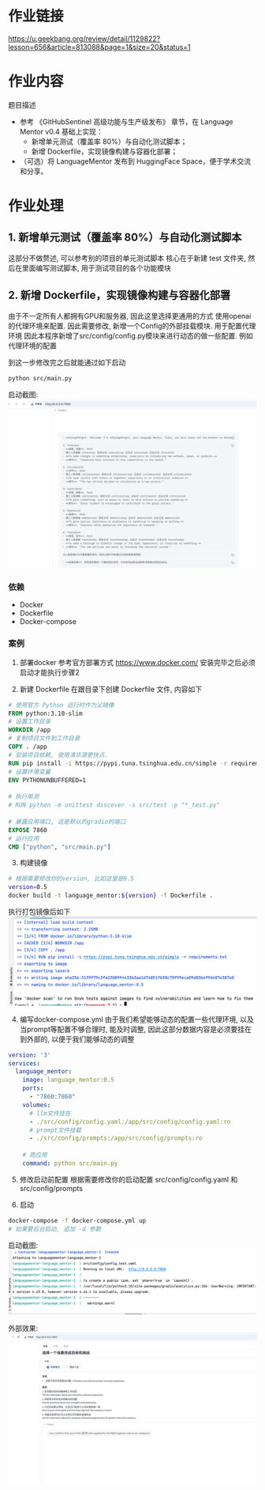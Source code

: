 # 作业链接
https://u.geekbang.org/review/detail/1129822?lesson=656&article=813088&page=1&size=20&status=1

# 作业内容
题目描述

- 参考 《GitHubSentinel 高级功能与生产级发布》 章节，在 Language Mentor v0.4 基础上实现：
  - 新增单元测试（覆盖率 80%）与自动化测试脚本；
  - 新增 Dockerfile，实现镜像构建与容器化部署；
- （可选）将 LanguageMentor 发布到 HuggingFace Space，便于学术交流和分享。


# 作业处理
## 1. 新增单元测试（覆盖率 80%）与自动化测试脚本
这部分不做赘述, 可以参考别的项目的单元测试脚本
核心在于新建 test 文件夹, 然后在里面编写测试脚本, 用于测试项目的各个功能模块

## 2. 新增 Dockerfile，实现镜像构建与容器化部署
由于不一定所有人都拥有GPU和服务器, 因此这里选择更通用的方式
使用openai的代理环境来配置. 因此需要修改, 新增一个Config的外部挂载模块. 用于配置代理环境
因此本程序新增了src/config/config.py模块来进行动态的做一些配置. 例如代理环境的配置

到这一步修改完之后就能通过如下启动
```bash
python src/main.py
```

启动截图:
![img.png](images/homework_7_2_outsite_start.png)

### 依赖
- Docker
- Dockerfile
- Docker-compose

### 案例
1. 部署docker
参考官方部署方式
https://www.docker.com/
安装完毕之后必须启动才能执行步骤2

2. 新建 Dockerfile
在跟目录下创建 Dockerfile 文件, 内容如下
```Dockerfile
# 使用官方 Python 运行时作为父镜像
FROM python:3.10-slim
# 设置工作目录
WORKDIR /app
# 复制项目文件到工作目录
COPY . /app
# 安装项目依赖, 使用清华源更快点.
RUN pip install -i https://pypi.tuna.tsinghua.edu.cn/simple -r requirements.txt
# 设置环境变量
ENV PYTHONUNBUFFERED=1

# 执行单测
# RUN python -m unittest discover -s src/test -p "*_test.py"

# 暴露应用端口, 这是默认的gradio的端口
EXPOSE 7860
# 运行应用
CMD ["python", "src/main.py"]

```

3. 构建镜像
```bash
# 根据需要修改你的version, 比如这里是0.5
version=0.5
docker build -t language_mentor:${version} -f Dockerfile .
```
执行打包镜像后如下
![img.png](images/homework_7_2_build.png)

4. 编写docker-compose.yml
由于我们希望能够动态的配置一些代理环境, 以及当prompt等配置不够合理时, 能及时调整, 
因此这部分数据内容是必须要挂在到外部的, 以便于我们能够动态的调整
```yml
version: '3'
services:
  language_mentor:
    image: language_mentor:0.5
    ports:
      - "7860:7860"
    volumes:
      # llm文件挂在
      - ./src/config/config.yaml:/app/src/config/config.yaml:ro
      # prompt文件挂载
      - ./src/config/prompts:/app/src/config/prompts:ro 
    
    # 跑应用
    command: python src/main.py

```

5. 修改启动前配置
根据需要修改你的启动配置 src/config/config.yaml 和 src/config/prompts

6. 启动
```bash
docker-compose -f docker-compose.yml up
# 如果要后台启动, 追加 -d 参数
```

启动截图:
![img.png](images/homework_7_2_docker-compose启动结果.png)

外部效果:
![img.png](images/homework_7_2_外部使用效果.png)